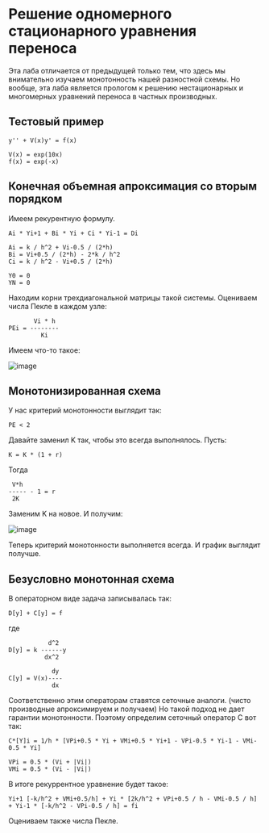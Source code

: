 # Решение одномерного стационарного уравнения переноса

Эта лаба отличается от предыдущей только тем, что здесь мы внимательно изучаем монотонность нашей разностной схемы.
Но вообще, эта лаба является прологом к решению нестационарных и многомерных уравнений переноса в частных производных.

## Тестовый пример

```
y'' + V(x)y' = f(x)

V(x) = exp(10x)
f(x) = exp(-x)
```

## Конечная объемная апроксимация со вторым порядком

Имеем рекурентную формулу.

```
Ai * Yi+1 + Bi * Yi + Ci * Yi-1 = Di

Ai = k / h^2 + Vi-0.5 / (2*h)
Bi = Vi+0.5 / (2*h) - 2*k / h^2
Ci = k / h^2 - Vi+0.5 / (2*h)

Y0 = 0
YN = 0
```

Находим корни трехдиагональной матрицы такой системы.
Оцениваем числа Пекле в каждом узле:

```
       Vi * h
PEi = --------
         Ki
```

Имеем что-то такое:

![image](https://user-images.githubusercontent.com/25401699/157207297-f7953932-760c-4036-b105-d91c7edefc49.png)

## Монотонизированная схема

У нас критерий монотонности выглядит так:

```
PE < 2
```

Давайте заменил K так, чтобы это всегда выполнялось.
Пусть:

```
K = K * (1 + r)
```

Тогда

```
 V*h
----- - 1 = r
 2K
```

Заменим K на новое. И получим:

![image](https://user-images.githubusercontent.com/25401699/157207889-7331adf6-859c-457a-8ea1-ac1959f13663.png)

Теперь критерий монотонности выполняется всегда. И график выглядит получше.

## Безусловно монотонная схема

В операторном виде задача записывалась так:

```
D[y] + C[y] = f
```

где

```
           d^2
D[y] = k ------y
          dx^2

            dy
C[y] = V(x)----
            dx
```

Соответственно этим операторам ставятся сеточные аналоги.
(чисто производные апроксимируем и получаем)
Но такой подход не дает гарантии монотонности.
Поэтому определим сеточный оператор C вот так:

```
C*[Y]i = 1/h * [VPi+0.5 * Yi + VMi+0.5 * Yi+1 - VPi-0.5 * Yi-1 - VMi-0.5 * Yi]

VPi = 0.5 * (Vi + |Vi|)
VMi = 0.5 * (Vi - |Vi|)
```

В итоге рекуррентное уравнение будет такое:

```
Yi+1 [-k/h^2 + VMi+0.5/h] + Yi * [2k/h^2 + VPi+0.5 / h - VMi-0.5 / h] + Yi-1 * [-k/h^2 - VPi-0.5 / h] = fi
```

Оцениваем также числа Пекле.
